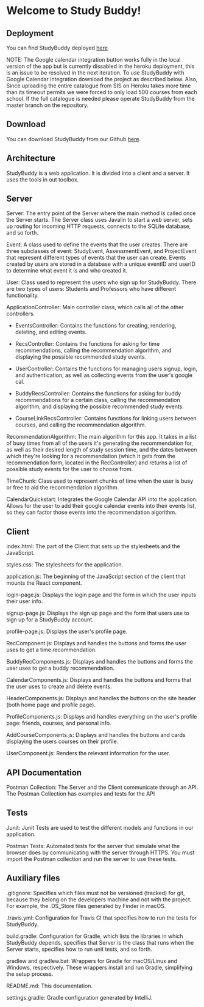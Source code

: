 # Welcome to Study Buddy!

## Deployment

You can find StudyBuddy deployed [here](http://oose-study-buddy.herokuapp.com/)

NOTE: The Google calendar integration button works fully in the local version of the app but is currently dissabled in the heroku deployment, this is an issue to be resolved in the next iteration. To use StudyBuddy with Google Calendar integration download the project as described below. Also, Since uploading the entire catalogue from SIS on Heroku takes more time than its timeout permits we were forced to only load 500 courses from each school. If the full catalogue is needed please operate StudyBuddy from the master branch on the repository. 

## Download

You can download StudyBuddy from our Github [here](https://github.com/jhu-oose/2019-group-jhuoosers).

## Architecture

StudyBuddy is a web application. It is divided into a client and a server. It uses the tools in out toolbox.

## Server

Server: The entry point of the Server where the main method is called once the Server starts. 
The Server class uses Javalin to start a web server, sets up routing for incoming HTTP requests, 
connects to the SQLite database, and so forth.

Event: A class used to define the events that the user creates. There are three subclasses of event:
StudyEvent, AssessmentEvent, and ProjectEvent that represent different types of events that the user
can create. Events created by users are stored in a database with a unique eventID and userID to determine
what event it is and who created it.

User: Class used to represent the users who sign up for StudyBuddy. There are two types of users:
Students and Professors who have different functionality.

ApplicationController: Main controller class, which calls all of the other controllers.

- EventsController: Contains the functions for creating, rendering, deleting, and editing events.

- RecsController: Contains the functions for asking for time recommendations, calling the recommendation algorithm, and displaying the possible recommended study events.

- UserController: Contains the functions for managing users signup, login, and authentication, as well as collecting events from the user's google cal.

- BuddyRecsController: Contains the functions for asking for buddy recommendations for a certain class, calling the recommendation algorithm, and displaying the possible recommended study events. 

- CourseLinkRecsController: Contains functions for linking users between courses, and calling the recommendation algorithm.

RecommendationAlgorithm: The main algorithm for this app. It takes in a list of busy times 
from all of the users it's generating the recommendation for, as well as their desired length
of study session time, and the dates between which they're looking for a recommendation (which it gets from the recommendation form, located in the RecController) and returns a list of possible study events for the user to choose from.

TimeChunk: Class used to represent chunks of time when the user is busy or free to aid the 
recommendation algorithm.

CalendarQuickstart: Integrates the Google Calendar API into the application. Allows for the user
to add their google calendar events into their events list, so they can factor those events into the recommendation algorithm. 

## Client

index.html: The part of the Client that sets up the stylesheets and the JavaScript.

styles.css: The stylesheets for the application.

application.js: The beginning of the JavaScript section of the client that mounts the React component.

login-page.js: Displays the login page and the form in which the user inputs their user info.

signup-page.js: Displays the sign up page and the form that users use to sign up for a StudyBuddy account.

profile-page.js: Displays the user's profile page. 

RecComponent.js: Displays and handles the buttons and forms the user uses to get a time recommendation.

BuddyRecComponents.js: Displays and handles the buttons and forms the user uses to get a buddy recommendation.

CalendarComponents.js: Displays and handles the buttons and forms that the user uses to create and delete events.

HeaderComponents.js: Displays and handles the buttons on the site header (both home page and profile page).

ProfileComponents.js: Displays and handles everything on the user's profile page: friends, courses, and personal info.

AddCourseComponents.js: Displays and handles the buttons and cards displaying the users courses on their profile.

UserComponent.js: Renders the relevant information for the user.

## API Documentation

Postman Collection: The Server and the Client communicate through an API. The Postman Collection has examples and
tests for the API

## Tests

Junit: Junit Tests are used to test the different models and functions in our application.

Postman Tests: Automated tests for the server that simulate what the browser does by communicating with the server through HTTPS.
You must import the Postman collection and run the server to use these tests.

## Auxiliary files

.gitignore: Specifies which files must not be versioned (tracked) for git, because they belong on the developers machine and not with the project. For example, the .DS_Store files generated by Finder in macOS.

.travis.yml: Configuration for Travis CI that specifies how to run the tests for StudyBuddy.

build.gradle: Configuration for Gradle, which lists the libraries in which StudyBuddy depends, specifies that Server is the class that runs when the Server starts, specifies how to run unit tests, and so forth.

gradlew and gradlew.bat: Wrappers for Gradle for macOS/Linux and Windows, respectively. These wrappers install and run Gradle, simplifying the setup process.

README.md: This documentation.

settings.gradle: Gradle configuration generated by IntelliJ.
